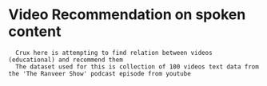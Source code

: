 # Video Recommendation on spoken content
      Crux here is attempting to find relation between videos (educational) and recommend them 
      The dataset used for this is collection of 100 videos text data from the 'The Ranveer Show' podcast episode from youtube
      
